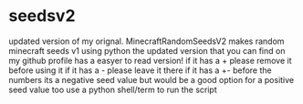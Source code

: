 # seedsv2
updated version of my orignal.
MinecraftRandomSeedsV2
makes random minecraft seeds v1 using python the updated version that you can find on my github profile has a easyer to read version! if it has a + please remove it before using it if it has a - please leave it there if it has a +- before the numbers its a negative seed value but would be a good option for a positive seed value too
use a python shell/term to run the script
